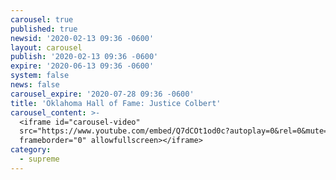 ```yaml
---
carousel: true
published: true
newsid: '2020-02-13 09:36 -0600'
layout: carousel
publish: '2020-02-13 09:36 -0600'
expire: '2020-06-13 09:36 -0600'
system: false
news: false
carousel_expire: '2020-07-28 09:36 -0600'
title: 'Oklahoma Hall of Fame: Justice Colbert'
carousel_content: >-
  <iframe id="carousel-video"
  src="https://www.youtube.com/embed/Q7dCOt1od0c?autoplay=0&rel=0&mute=1&modestbranding=1"
  frameborder="0" allowfullscreen></iframe>
category:
  - supreme
---
```

